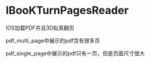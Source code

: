 IBooKTurnPagesReader
====================

IOS加载PDF并且3D拟真翻页

pdf_multi_page中展示的pdf含有很多页

pdf_single_page中展示的pdf只有一页，但是页面尺寸很大
